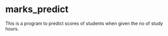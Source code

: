 # marks_predict

This is a program to predict scores of students when given the no of study hours. 
